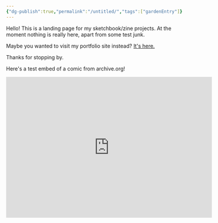 ```yaml
---
{"dg-publish":true,"permalink":"/untitled/","tags":["gardenEntry"]}
---
```


Hello! This is a landing page for my sketchbook/zine projects. At the moment nothing is really here, apart from some test junk. 

Maybe you wanted to visit my portfolio site instead? [It's here.](www.shinestrength.xyz)

Thanks for stopping by. 


Here's a test embed of a comic from archive.org!

<iframe src="https://archive.org/embed/027_20240628" width="560" height="384" frameborder="0" webkitallowfullscreen="true" mozallowfullscreen="true" allowfullscreen></iframe>

